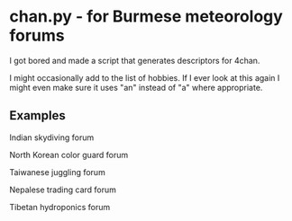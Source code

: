 # chan.py - for Burmese meteorology forums

I got bored and made a script that generates descriptors for 4chan.

I might occasionally add to the list of hobbies. If I ever look at this again I might even make sure it uses "an" instead of "a" where appropriate.

## Examples

Indian skydiving forum

North Korean color guard forum

Taiwanese juggling forum

Nepalese trading card forum

Tibetan hydroponics forum

